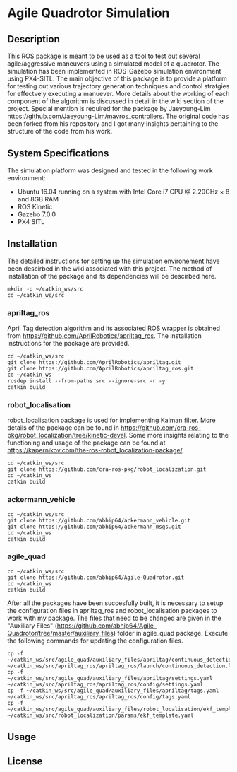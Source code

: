 # Agile Quadrotor Simulation

## Description
This ROS package is meant to be used as a tool to test out several agile/aggressive maneuvers using a simulated model of a 
quadrotor. The simulation has been implemented in ROS-Gazebo simulation environment using PX4-SITL. The main objective of
this package is to provide a platform for testing out various trajectory generation techniques and control stratgies for
effectvely executing a manuever. More details about the working of each component of the algorithm is discussed in detail
in the wiki section of the project. Special mention is required for the package by Jaeyoung-Lim https://github.com/Jaeyoung-Lim/mavros_controllers. The original code has been forked from his repository and I got many insights
pertaining to the structure of the code from his work. 

## System Specifications
The simulation platform was designed and tested in the following work environment:
* Ubuntu 16.04 running on a system with Intel Core i7 CPU @ 2.20GHz × 8 and 8GB RAM
* ROS Kinetic
* Gazebo 7.0.0
* PX4 SITL 


## Installation
The detailed instructions for setting up the simulation environement have been descirbed in the wiki associated with this project. The method of installation of the package and its dependencies will be descirbed here.

```shell
mkdir -p ~/catkin_ws/src
cd ~/catkin_ws/src  
```
### apriltag_ros 
April Tag detection algorithm and its associated ROS wrapper is obtained from https://github.com/AprilRobotics/apriltag_ros. The installation instructions for the package are provided.
```shell
cd ~/catkin_ws/src  
git clone https://github.com/AprilRobotics/apriltag.git
git clone https://github.com/AprilRobotics/apriltag_ros.git
cd ~/catkin_ws 
rosdep install --from-paths src --ignore-src -r -y
catkin build
```

### robot_localisation 
robot_localisation package is used for implementing Kalman filter. More details of the package can be found in https://github.com/cra-ros-pkg/robot_localization/tree/kinetic-devel. Some more insights relating to the functioning and usage of the package can be found at https://kapernikov.com/the-ros-robot_localization-package/. 

```shell
cd ~/catkin_ws/src  
git clone https://github.com/cra-ros-pkg/robot_localization.git
cd ~/catkin_ws 
catkin build
```

### ackermann_vehicle 

```shell
cd ~/catkin_ws/src  
git clone https://github.com/abhip64/ackermann_vehicle.git
git clone https://github.com/abhip64/ackermann_msgs.git
cd ~/catkin_ws 
catkin build
```

### agile_quad 
```shell
cd ~/catkin_ws/src  
git clone https://github.com/abhip64/Agile-Quadrotor.git
cd ~/catkin_ws 
catkin build
```

After all the packages have been succesfully built, it is necessary to setup the configuration files in apriltag_ros and robot_localisation packages to work with my package. The files that need to be changed are given in the "Auxiliary Files" (https://github.com/abhip64/Agile-Quadrotor/tree/master/auxiliary_files) folder in agile_quad package. Execute the following commands for updating the configuration files.

```shell
cp -f ~/catkin_ws/src/agile_quad/auxiliary_files/apriltag/continuous_detection.launch ~/catkin_ws/src/apriltag_ros/apriltag_ros/launch/continuous_detection.launch
cp -f ~/catkin_ws/src/agile_quad/auxiliary_files/apriltag/settings.yaml ~/catkin_ws/src/apriltag_ros/apriltag_ros/config/settings.yaml
cp -f ~/catkin_ws/src/agile_quad/auxiliary_files/apriltag/tags.yaml ~/catkin_ws/src/apriltag_ros/apriltag_ros/config/tags.yaml
cp -f ~/catkin_ws/src/agile_quad/auxiliary_files/robot_localisation/ekf_template.yaml ~/catkin_ws/src/robot_localization/params/ekf_template.yaml
```

## Usage

## License






